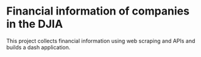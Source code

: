 # Financial information of companies in the DJIA

This project collects financial information using web scraping and APIs and builds a dash application. 
